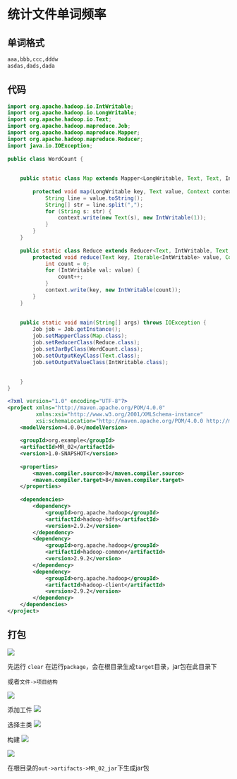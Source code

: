 # 统计文件单词频率

## 单词格式

```txt
aaa,bbb,ccc,dddw
asdas,dads,dada
```

## 代码

```java
import org.apache.hadoop.io.IntWritable;  
import org.apache.hadoop.io.LongWritable;  
import org.apache.hadoop.io.Text;  
import org.apache.hadoop.mapreduce.Job;  
import org.apache.hadoop.mapreduce.Mapper;  
import org.apache.hadoop.mapreduce.Reducer;  
import java.io.IOException;  
  
public class WordCount {  
  
  
    public static class Map extends Mapper<LongWritable, Text, Text, IntWritable> {  
  
        protected void map(LongWritable key, Text value, Context context) throws IOException, InterruptedException {  
            String line = value.toString();  
            String[] str = line.split(",");  
            for (String s: str) {  
                context.write(new Text(s), new IntWritable(1));  
            }  
        }  
    }  
  
    public static class Reduce extends Reducer<Text, IntWritable, Text, IntWritable> {  
        protected void reduce(Text key, Iterable<IntWritable> value, Context context) throws IOException, InterruptedException {  
            int count = 0;  
            for (IntWritable val: value) {  
                count++;  
            }  
            context.write(key, new IntWritable(count));  
        }  
    }  
  
  
    public static void main(String[] args) throws IOException {  
        Job job = Job.getInstance();  
        job.setMapperClass(Map.class);  
        job.setReducerClass(Reduce.class);  
        job.setJarByClass(WordCount.class);  
        job.setOutputKeyClass(Text.class);  
        job.setOutputValueClass(IntWritable.class);  
  
          
    }  
}
```


```xml
<?xml version="1.0" encoding="UTF-8"?>  
<project xmlns="http://maven.apache.org/POM/4.0.0"  
         xmlns:xsi="http://www.w3.org/2001/XMLSchema-instance"  
         xsi:schemaLocation="http://maven.apache.org/POM/4.0.0 http://maven.apache.org/xsd/maven-4.0.0.xsd">  
    <modelVersion>4.0.0</modelVersion>  
  
    <groupId>org.example</groupId>  
    <artifactId>MR_02</artifactId>  
    <version>1.0-SNAPSHOT</version>  
  
    <properties>  
        <maven.compiler.source>8</maven.compiler.source>  
        <maven.compiler.target>8</maven.compiler.target>  
    </properties>  
  
    <dependencies>  
        <dependency>  
            <groupId>org.apache.hadoop</groupId>  
            <artifactId>hadoop-hdfs</artifactId>  
            <version>2.9.2</version>  
        </dependency>  
        <dependency>  
            <groupId>org.apache.hadoop</groupId>  
            <artifactId>hadoop-common</artifactId>  
            <version>2.9.2</version>  
        </dependency>  
        <dependency>  
            <groupId>org.apache.hadoop</groupId>  
            <artifactId>hadoop-client</artifactId>  
            <version>2.9.2</version>  
        </dependency>  
    </dependencies>  
</project>
```

## 打包

![](http://www.droliz.cn/markdown_img/Pasted%20image%2020220901110229.png)

先运行 `clear` 在运行`package`，会在根目录生成`target`目录，jar包在此目录下

或者`文件->项目结构`

![](http://www.droliz.cn/markdown_img/Pasted%20image%2020220901110344.png)

添加工件
![](http://www.droliz.cn/markdown_img/Pasted%20image%2020220901110359.png)

选择主类
![](http://www.droliz.cn/markdown_img/Pasted%20image%2020220901110415.png)

构建
![](http://www.droliz.cn/markdown_img/Pasted%20image%2020220901110500.png)

![](http://www.droliz.cn/markdown_img/Pasted%20image%2020220901110508.png)

在根目录的`out->artifacts->MR_02_jar`下生成jar包

